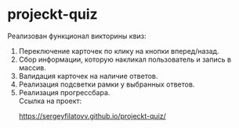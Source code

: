 # projeckt-quiz
Реализован функционал викторины квиз:</br>
 1. Переключение карточек по клику на кнопки вперед/назад. </br>
 2. Сбор информации, которую накликал пользователь и запись в массив.</br>
 3. Валидация карточек на наличие ответов.</br>
 4. Реализация подсветки рамки у выбранных ответов.</br>
 5. Реализация прогрессбара.</br>
 Ссылка на проект: <a><p>https://sergeyfilatovv.github.io/projeckt-quiz/</p></a>

